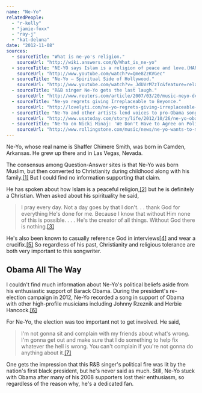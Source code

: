 ```yaml
---
name: "Ne-Yo"
relatedPeople:
  - "r-kelly"
  - "jamie-foxx"
  - "ray-j"
  - "kat-deluna"
date: "2012-11-08"
sources:
  - sourceTitle: "What is ne-yo's religion."
    sourceUrl: "http://wiki.answers.com/Q/What_is_ne-yo"
  - sourceTitle: "NE-YO says Islam is a religion of peace and love.(HARUNYAHYA)."
    sourceUrl: "http://www.youtube.com/watch?v=Qme8ZzKVGec"
  - sourceTitle: "Ne-Yo – Spiritual Side of Hollywood."
    sourceUrl: "http://www.youtube.com/watch?v=_JdUVrM7zTc&feature=related"
  - sourceTitle: "R&B singer Ne-Yo gets the last laugh."
    sourceUrl: "http://www.reuters.com/article/2007/03/20/music-neyo-dc-idUSN1818498320070320"
  - sourceTitle: "Ne-yo regrets giving Irreplaceable to Beyonce."
    sourceUrl: "http://lovelyti.com/ne-yo-regrets-giving-irreplaceable-to-beyonce/"
  - sourceTitle: "Ne-Yo and other artists lend voices to pro-Obama song."
    sourceUrl: "http://www.usatoday.com/story/life/2012/10/26/ne-yo-obama-song/1661139/"
  - sourceTitle: "Ne-Yo on Nicki Minaj: 'We Don't Have to Agree on Politics.'"
    sourceUrl: "http://www.rollingstone.com/music/news/ne-yo-wants-to-make-music-and-more-with-nicki-minaj-20120906"
---
```


Ne-Yo, whose real name is Shaffer Chimere Smith, was born in Camden, Arkansas. He grew up there and in Las Vegas, Nevada.

The consensus among Question-Answer sites is that Ne-Yo was born Muslim, but then converted to Christianity during childhood along with his family.<a class="source-citation" href="http://wiki.answers.com/Q/What_is_ne-yo" title="What is ne-yo&apos;s religion.">[1]</a> But I could find no information supporting that claim.

He has spoken about how Islam is a peaceful religion,<a class="source-citation" href="http://www.youtube.com/watch?v=Qme8ZzKVGec" title="NE-YO says Islam is a religion of peace and love.(HARUNYAHYA).">[2]</a> but he is definitely a Christian. When asked about his spirituality he said,

>I pray every day. Not a day goes by that I don't. . . thank God for everything He's done for me. Because I know that without Him none of this is possible. . . . He's the creator of all things. Without God there is nothing.<a class="source-citation" href="http://www.youtube.com/watch?v=_JdUVrM7zTc&feature=related" title="Ne-Yo – Spiritual Side of Hollywood.">[3]</a>

He's also been known to casually reference God in interviews<a class="source-citation" href="http://www.reuters.com/article/2007/03/20/music-neyo-dc-idUSN1818498320070320" title="R&amp;B singer Ne-Yo gets the last laugh.">[4]</a> and wear a crucifix.<a class="source-citation" href="http://lovelyti.com/ne-yo-regrets-giving-irreplaceable-to-beyonce/" title="Ne-yo regrets giving Irreplaceable to Beyonce.">[5]</a> So regardless of his past, Christianity and religious tolerance are both very important to this songwriter.


## Obama All The Way

I couldn't find much information about Ne-Yo's political beliefs aside from his enthusiastic support of Barack Obama. During the president's re-election campaign in 2012, Ne-Yo recorded a song in support of Obama with other high-profile musicians including Johnny Rzeznik and Herbie Hancock.<a class="source-citation" href="http://www.usatoday.com/story/life/2012/10/26/ne-yo-obama-song/1661139/" title="Ne-Yo and other artists lend voices to pro-Obama song.">[6]</a>

For Ne-Yo, the election was too important not to get involved. He said,

>I'm not gonna sit and complain with my friends about what's wrong. I'm gonna get out and make sure that I do something to help fix whatever the hell is wrong. You can't complain if you're not gonna do anything about it.<a class="source-citation" href="http://www.rollingstone.com/music/news/ne-yo-wants-to-make-music-and-more-with-nicki-minaj-20120906" title="Ne-Yo on Nicki Minaj: &apos;We Don&apos;t Have to Agree on Politics.&apos;">[7]</a>

One gets the impression that this R&B singer's political fire was lit by the nation's first black president, but he's never said as much. Still, Ne-Yo stuck with Obama after many of his 2008 supporters lost their enthusiasm, so regardless of the reason why, he's a dedicated fan.